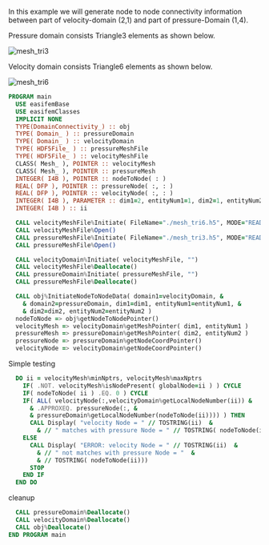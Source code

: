 In this example we will generate node to node connectivity information between part of velocity-domain (2,1) and part of pressure-Domain (1,4).

Pressure domain consists Triangle3 elements as shown below.

![mesh_tri3](figures/mesh_tri3.png)

Velocity domain consists Triangle6 elements as shown below.

![mesh_tri6](figures/mesh_tri6.png)


``` fortran
PROGRAM main
  USE easifemBase
  USE easifemClasses
  IMPLICIT NONE
  TYPE(DomainConnectivity_) :: obj
  TYPE( Domain_ ) :: pressureDomain
  TYPE( Domain_ ) :: velocityDomain
  TYPE( HDF5File_ ) :: pressureMeshFile
  TYPE( HDF5File_ ) :: velocityMeshFile
  CLASS( Mesh_ ), POINTER :: velocityMesh
  CLASS( Mesh_ ), POINTER :: pressureMesh
  INTEGER( I4B ), POINTER :: nodeToNode( : )
  REAL( DFP ), POINTER :: pressureNode( :, : )
  REAL( DFP ), POINTER :: velocityNode( :, : )
  INTEGER( I4B ), PARAMETER :: dim1=2, entityNum1=1, dim2=1, entityNum2=4
  INTEGER( I4B ) :: ii
```


```fortran
  CALL velocityMeshFile%Initiate( FileName="./mesh_tri6.h5", MODE="READ" )
  CALL velocityMeshFile%Open()
  CALL pressureMeshFile%Initiate( FileName="./mesh_tri3.h5", MODE="READ" )
  CALL pressureMeshFile%Open()
```


```fortran
  CALL velocityDomain%Initiate( velocityMeshFile, "")
  CALL velocityMeshFile%Deallocate()
  CALL pressureDomain%Initiate( pressureMeshFile, "")
  CALL pressureMeshFile%Deallocate()
```


```fortran
  CALL obj%InitiateNodeToNodeData( domain1=velocityDomain, &
    & domain2=pressureDomain, dim1=dim1, entityNum1=entityNum1, &
    & dim2=dim2, entityNum2=entityNum2 )
  nodeToNode => obj%getNodeToNodePointer()
  velocityMesh => velocityDomain%getMeshPointer( dim1, entityNum1 )
  pressureMesh => pressureDomain%getMeshPointer( dim2, entityNum2 )
  pressureNode => pressureDomain%getNodeCoordPointer()
  velocityNode => velocityDomain%getNodeCoordPointer()
```

Simple testing

```fortran
  DO ii = velocityMesh%minNptrs, velocityMesh%maxNptrs
    IF( .NOT. velocityMesh%isNodePresent( globalNode=ii ) ) CYCLE
    IF( nodeToNode( ii ) .EQ. 0 ) CYCLE
    IF( ALL( velocityNode(:,velocityDomain%getLocalNodeNumber(ii)) &
      & .APPROXEQ. pressureNode(:, &
      & pressureDomain%getLocalNodeNumber(nodeToNode(ii)))) ) THEN
      CALL Display( "velocity Node = " // TOSTRING(ii)  &
        & // " matches with pressure Node = " // TOSTRING( nodeToNode(ii)))
    ELSE
      CALL Display( "ERROR: velocity Node = " // TOSTRING(ii)  &
        & // " not matches with pressure Node = "  &
        & // TOSTRING( nodeToNode(ii)))
      STOP
    END IF
  END DO
```

cleanup

```fortran
  CALL pressureDomain%Deallocate()
  CALL velocityDomain%Deallocate()
  CALL obj%Deallocate()
END PROGRAM main
```
